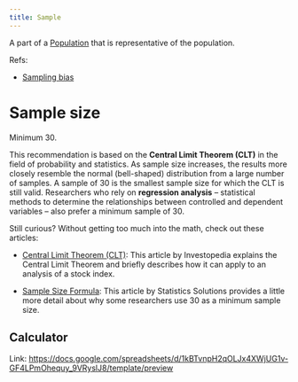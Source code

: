 ```yaml
---
title: Sample
---
```

A part of a [Population](danielesalvatore/data-analysts/prepare/population.md) that is representative of the population.

Refs:
- [Sampling bias](danielesalvatore/data-analysts/prepare/sampling-bias.md)

# Sample size

Minimum 30.

This recommendation is based on the **Central Limit Theorem (CLT)** in the field of probability and statistics. As sample size increases, the results more closely resemble the normal (bell-shaped) distribution from a large number of samples. A sample of 30 is the smallest sample size for which the CLT is still valid. Researchers who rely on **regression analysis** – statistical methods to determine the relationships between controlled and dependent variables – also prefer a minimum sample of 30.

Still curious? Without getting too much into the math, check out these articles:

-   [Central Limit Theorem (CLT)](https://www.investopedia.com/terms/c/central_limit_theorem.asp "Central Limit Theorem (CLT)"): This article by Investopedia explains the Central Limit Theorem and briefly describes how it can apply to an analysis of a stock index.
    
-   [Sample Size Formula](https://www.statisticssolutions.com/dissertation-resources/sample-size-calculation-and-sample-size-justification/sample-size-formula/ "Sample Size Formula"): This article by Statistics Solutions provides a little more detail about why some researchers use 30 as a minimum sample size.

## Calculator

Link: https://docs.google.com/spreadsheets/d/1kBTvnpH2qOLJx4XWjUG1v-GF4LPmOhequy_9VRyslJ8/template/preview